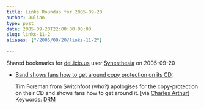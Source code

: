 ```yaml
---
title: Links Roundup for 2005-09-20
author: Julian
type: post
date: 2005-09-20T22:00:00+00:00
slug: links-11-2 
aliases: ["/2005/09/20/links-11-2"]

---
```

Shared bookmarks for [del.icio.us][1] user  [Synesthesia][2] on 2005-09-20

  * [Band shows fans how to get around copy protection on its CD][3]:
  
    Tim Foreman from Switchfoot (who?) apologises for the copy-protection on their CD and shows fans how to get around it. [via [Charles Arthur][4]]    
    Keywords: [DRM][5]

 [1]: https://del.icio.us/
 [2]: https://del.icio.us/synesthesia
 [3]: https://forums1.sonymusic.com/groupee/forums/a/tpc/f/716102313/m/5201067064 "https://forums1.sonymusic.com/groupee/forums/a/tpc/f/716102313/m/5201067064"
 [4]: https://www.charlesarthur.com/blog/
 [5]: https://del.icio.us/synesthesia/DRM